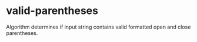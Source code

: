 # valid-parentheses
Algorithm determines if input string contains valid formatted open and close parentheses.

